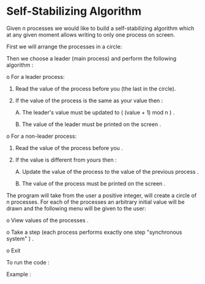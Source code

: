 # Self-Stabilizing Algorithm

Given n processes we would like to build a self-stabilizing algorithm which at any given moment allows writing to only one process on screen.

First we will arrange the processes in a circle:




Then we choose a leader (main process) and perform the following algorithm :

o For a leader process:
1. Read the value of the process before you (the last in the circle).
2. If the value of the process is the same as your value then :

      A. The leader's value must be updated to  ( (value + 1) mod n ) .

      B. The value of the leader must be printed on the screen .


o For a non-leader process:
1. Read the value of the process before you .
2. If the value is different from yours then :

      A. Update the value of the process to the value of the previous process .

      B. The value of the process must be printed on the screen .

The program will take from the user a positive integer, will create a circle of n processes.
For each of the processes an arbitrary initial value will be drawn and the following menu will be given to the user:

  o View values of the processes .

  o Take a step (each process performs exactly one step "synchronous system" ) .

  o Exit
  
  
  To run the code :
  
  
  
  
  Example : 
  
  
  
